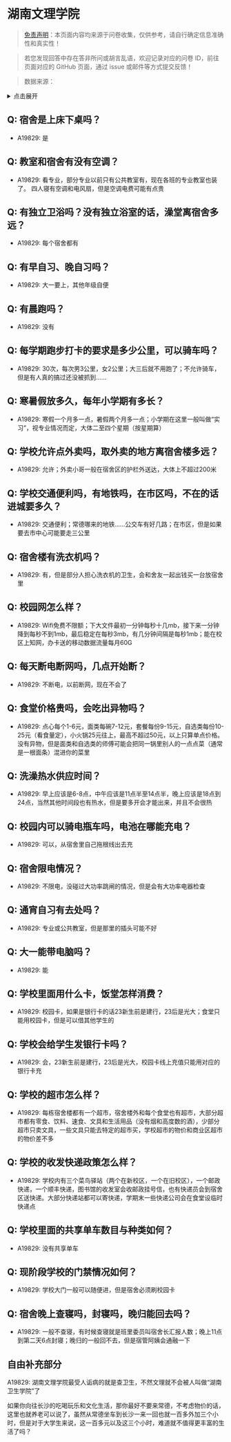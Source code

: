 # 湖南文理学院

> [免责声明](https://colleges.chat/#_3)：本页面内容均来源于问卷收集，仅供参考，请自行确定信息准确性和真实性！

> 若您发现回答中存在答非所问或胡言乱语，欢迎记录对应的问卷 ID，前往页面对应的 GitHub 页面，通过 issue 或邮件等方式提交反馈！

> 数据来源：

<details><summary>点击展开</summary>
<ul>
<li>A19829: 匿名 (2023 年 06 月)</li>
</ul>
</details>

## Q: 宿舍是上床下桌吗？

- A19829: 是

## Q: 教室和宿舍有没有空调？

- A19829: 看专业，部分专业以前只有公共教室有，现在各班的专业教室也装了。
四人寝有空调和电风扇，但是空调电费可能有点贵

## Q: 有独立卫浴吗？没有独立浴室的话，澡堂离宿舍多远？

- A19829: 每个宿舍都有

## Q: 有早自习、晚自习吗？

- A19829: 大一要上，其他年级自便

## Q: 有晨跑吗？

- A19829: 没有

## Q: 每学期跑步打卡的要求是多少公里，可以骑车吗？

- A19829: 30次，每次男3公里，女2公里；大三后就不用跑了；不允许骑车，但是有人真的搞过还没被抓到……

## Q: 寒暑假放多久，每年小学期有多长？

- A19829: 寒假一个月多一点，暑假两个月多一点；小学期在这里一般叫做“实习”，视专业情况而定，大体二至四个星期（按星期算）

## Q: 学校允许点外卖吗，取外卖的地方离宿舍楼多远？

- A19829: 允许；外卖小哥一般在宿舍区的护栏外送达，大体上不超过200米

## Q: 学校交通便利吗，有地铁吗，在市区吗，不在的话进城要多久？

- A19829: 交通便利；常德哪来的地铁……公交车有好几路；在市区，但是如果要去市中心可能要走三公里

## Q: 宿舍楼有洗衣机吗？

- A19829: 有，但是部分人担心洗衣机的卫生，会和舍友一起出钱买一台放宿舍里

## Q: 校园网怎么样？

- A19829: Wifi免费不限额；下大文件最初一分钟每秒十几mb，接下来一分钟降到每秒不到1mb，最后稳定在每秒3mb，有几分钟间隔是每秒1mb；能在校区上知网，办卡送的移动数据流量每月60G

## Q: 每天断电断网吗，几点开始断？

- A19829: 不断电，以前断网，现在不会了

## Q: 食堂价格贵吗，会吃出异物吗？

- A19829: 点心每个1-6元，面类每碗7-12元，套餐每份9-15元，自选类每份10-25元（看食量定），小火锅25元往上，最高不超过50元，以上只算单点价格。
没有异物，但是面类和自选类的师傅可能会把同一锅里别人的一点点菜（通常是一根面条）混进你的菜里

## Q: 洗澡热水供应时间？

- A19829: 早上应该是6-8点，中午应该是11点半至14点半，晚上应该是18点到24点，当然其他时间段也有热水，但是要多开会才能出来，并且不会很热

## Q: 校园内可以骑电瓶车吗，电池在哪能充电？

- A19829: 可以，从宿舍里自己拖根线出去充

## Q: 宿舍限电情况？

- A19829: 不限电，没碰过大功率跳闸的情况，但是会有大功率电器检查

## Q: 通宵自习有去处吗？

- A19829: 专业或公共教室，但是那里的插头可能不好

## Q: 大一能带电脑吗？

- A19829: 能

## Q: 学校里面用什么卡，饭堂怎样消费？

- A19829: 校园卡，如果是银行卡的话23新生前是建行，23后是光大；食堂只能用校园卡，但是可以借其他学生的

## Q: 学校会给学生发银行卡吗？

- A19829: 会，23新生前是建行，23后是光大，校园卡线上充值只能用对应的银行卡充

## Q: 学校的超市怎么样？

- A19829: 每栋宿舍楼都有一个超市，宿舍楼外和每个食堂也有超市，大部分超市都有零食、饮料、速食、文具和生活用品（没有烟和高度数的酒），少部分超市只卖文具，一些文具只能去特定的超市买，学校超市的物价和商业区超市的物价差不多

## Q: 学校的收发快递政策怎么样？

- A19829: 学校内有三个菜鸟驿站（两个在新校区，一个在旧校区），一个邮政快递，一个顺丰快递，图书馆的收发室会收邮政挂号信，也有快递员会到宿舍区送快递。大部分快递站都可以寄快递，学期末一些快递公司会在食堂设临时快递点

## Q: 学校里面的共享单车数目与种类如何？

- A19829: 没有共享单车

## Q: 现阶段学校的门禁情况如何？

- A19829: 学校大门一般可以随便进，但是宿舍必须刷校园卡

## Q: 宿舍晚上查寝吗，封寝吗，晚归能回去吗？

- A19829: 一般不查寝，有时候查寝就是班里委员叫宿舍长汇报人数；晚上11点到第二天6点封寝；晚归的一般回不去，但是宿管阿姨会通融一下

## 自由补充部分

A19829: 湖南文理学院最受人诟病的就是查卫生，不然文理就不会被人叫做“湖南卫生学院”了

如果你向往长沙的吃喝玩乐和文化生活，那你最好不要来常德，不考虑物价的话，这里也就养老可以说了，虽然从常德坐车到长沙一来一回也就一百多外加三个小时，但是对于大学生来说，这一百多元以及这三个小时，难道就不值得更丰富的生活了吗？